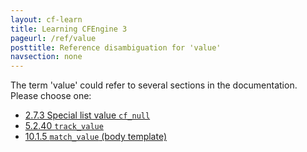 ```yaml
---
layout: cf-learn
title: Learning CFEngine 3
pageurl: /ref/value
posttitle: Reference disambiguation for 'value'
navsection: none
---
```


The term 'value' could refer to several sections in the documentation. Please choose one:

- [2\.7\.3 Special list value <code>cf\_null</code>](https://cfengine.com/manuals/cf3-reference.html#Special-list-value-cf_null)
- [5\.2\.40 <code>track\_value</code>](https://cfengine.com/manuals/cf3-reference.html#track_value-in-agent)
- [10\.1\.5 <code>match\_value</code> \(body template\)](https://cfengine.com/manuals/cf3-reference.html#match_value-in-measurements)
